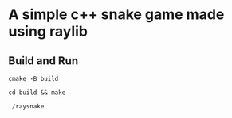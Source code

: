 # A simple c++ snake game made using raylib

## Build and Run

```cmake -B build```

```cd build && make```

```./raysnake```
